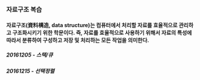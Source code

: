 ### 자료구조 복습

#### 자료구조(資料構造, data structure)는 컴퓨터에서 처리할 자료를 효율적으로 관리하고 구조화시키기 위한 학문이다. 즉, 자료를 효율적으로 사용하기 위해서 자료의 특성에 따라서 분류하여 구성하고 저장 및 처리하는 모든 작업을 의미한다.

##### 20161205 - 스택/큐
##### 20161215 - 선택정렬
